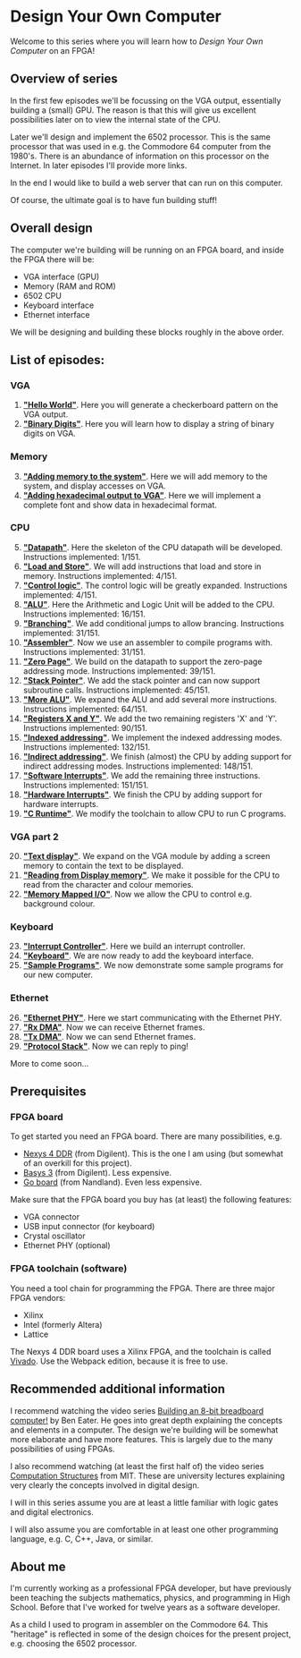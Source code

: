 # Design Your Own Computer #

Welcome to this series where you will learn how to *Design Your Own Computer* on an FPGA!

## Overview of series ##

In the first few episodes we'll be focussing on the VGA output, essentially
building a (small) GPU. The reason is that this will give us excellent 
possibilities later on to view the internal state of the CPU.

Later we'll design and implement the 6502 processor. This is the same processor
that was used in e.g. the Commodore 64 computer from the 1980's. There is
an abundance of information on this processor on the Internet. In later episodes
I'll provide more links.

In the end I would like to build a web server that can run on this computer.

Of course, the ultimate goal is to have fun building stuff!

## Overall design ##

The computer we're building will be running on an FPGA board, and inside the FPGA there will be:
* VGA interface (GPU)
* Memory (RAM and ROM)
* 6502 CPU
* Keyboard interface
* Ethernet interface

We will be designing and building these blocks roughly in the above order.

## List of episodes: ##
### VGA ###
1.  [**"Hello World"**](Episodes/ep01_-_Hello_World). Here you will generate a
    checkerboard pattern on the VGA output.
2.  [**"Binary Digits"**](Episodes/ep02_-_Binary_Digits). Here you will learn how to
    display a string of binary digits on VGA.
### Memory ###
3.  [**"Adding memory to the system"**](Episodes/ep03_-_Memory). Here we will add memory
    to the system, and display accesses on VGA.
4.  [**"Adding hexadecimal output to VGA"**](Episodes/ep04_-_Hexadecimal). Here we will
    implement a complete font and show data in hexadecimal format.
### CPU ###
5.  [**"Datapath"**](Episodes/ep05_-_Datapath). Here the skeleton of the CPU datapath
    will be developed. Instructions implemented:  1/151.
6.  [**"Load and Store"**](Episodes/ep06_-_Load_And_Store). We will add instructions
    that load and store in memory. Instructions implemented:  4/151.
7.  [**"Control logic"**](Episodes/ep07_-_Control_Logic). The control logic will be
    greatly expanded. Instructions implemented:  4/151.
8.  [**"ALU"**](Episodes/ep08_-_ALU). Here the Arithmetic and Logic Unit will be added
    to the CPU. Instructions implemented: 16/151.
9.  [**"Branching"**](Episodes/ep09_-_Branching). We add conditional jumps to allow
    brancing.  Instructions implemented: 31/151.
10. [**"Assembler"**](Episodes/ep10_-_Assembler). Now we use an assembler to compile
    programs with.  Instructions implemented: 31/151.
11. [**"Zero Page"**](Episodes/ep11_-_Zero_Page). We build on the datapath to support
    the zero-page addressing mode.  Instructions implemented: 39/151.
12. [**"Stack Pointer"**](Episodes/ep12_-_Stack_Pointer). We add the stack pointer and
    can now support subroutine calls.  Instructions implemented: 45/151.
13. [**"More ALU"**](Episodes/ep13_-_More_ALU). We expand the ALU and add several more
    instructions.  Instructions implemented: 64/151.
14. [**"Registers X and Y"**](Episodes/ep14_-_Registers_X_and_Y). We add the two
    remaining registers 'X' and 'Y'.  Instructions implemented: 90/151.
15. [**"Indexed addressing"**](Episodes/ep15_-_Indexed_Addressing). We implement
    the indexed addressing modes. Instructions implemented: 132/151.
16. [**"Indirect addressing"**](Episodes/ep16_-_Indirect_Addressing). We finish (almost)
    the CPU by adding support for indirect addressing modes. Instructions
    implemented: 148/151.
17. [**"Software Interrupts"**](Episodes/ep17_-_Software_Interrupts). We add 
    the remaining three instructions. Instructions
    implemented: 151/151.
18. [**"Hardware Interrupts"**](Episodes/ep18_-_Hardware_Interrupts). We finish
    the CPU by adding support for hardware interrupts.
19. [**"C Runtime"**](Episodes/ep19_-_C_Runtime). We modify the toolchain
    to allow CPU to run C programs.
### VGA part 2 ###
20. [**"Text display"**](Episodes/ep20_-_Text_Display). We expand on the VGA module
    by adding a screen memory to contain the text to be displayed.
21. [**"Reading from Display memory"**](Episodes/ep21_-_Reading_From_Display_Memory). We 
    make it possible for the CPU to read from the character and colour memories.
22. [**"Memory Mapped I/O"**](Episodes/ep22_-_Memory_Mapped_IO). Now we allow the CPU to
control e.g. background colour.
### Keyboard ###
23. [**"Interrupt Controller"**](Episodes/ep23_-_Interrupt_Controller). Here we build
    an interrupt controller.
24. [**"Keyboard"**](Episodes/ep24_-_Keyboard). We are now ready to add the keyboard
    interface.
25. [**"Sample Programs"**](Episodes/ep25_-_Sample_Programs).
    We now demonstrate some sample programs for our new computer.
### Ethernet ###
26. [**"Ethernet PHY"**](Episodes/ep26_-_Ethernet_PHY).
    Here we start communicating with the Ethernet PHY.
27. [**"Rx DMA"**](Episodes/ep27_-_Rx_DMA).
    Now we can receive Ethernet frames.
28. [**"Tx DMA"**](Episodes/ep28_-_Tx_DMA).
    Now we can send Ethernet frames.
29. [**"Protocol Stack"**](Episodes/ep29_-_Protocol_Stack).
    Now we can reply to ping!

More to come soon...

## Prerequisites ##

### FPGA board ###

To get started you need an FPGA board. There are many possibilities, e.g.
* [Nexys 4 DDR](https://reference.digilentinc.com/reference/programmable-logic/nexys-4-ddr/start)
(from Digilent). This is the one I am using (but somewhat of an overkill for this project).
* [Basys 3](https://reference.digilentinc.com/reference/programmable-logic/basys-3/start)
(from Digilent). Less expensive.
* [Go board](https://www.nandland.com/goboard/introduction.html)
(from Nandland). Even less expensive.

Make sure that the FPGA board you buy has (at least) the following features:
* VGA connector
* USB input connector (for keyboard)
* Crystal oscillator
* Ethernet PHY (optional)

### FPGA toolchain (software) ###

You need a tool chain for programming the FPGA. There are three major FPGA vendors:
* Xilinx
* Intel (formerly Altera)
* Lattice

The Nexys 4 DDR board uses a Xilinx FPGA, and the toolchain is called
[Vivado](https://www.xilinx.com/support/download.html).
Use the Webpack edition, because it is free to use.

## Recommended additional information ##

I recommend watching the video series 
[Building an 8-bit breadboard computer!](https://www.youtube.com/playlist?list=PLowKtXNTBypGqImE405J2565dvjafglHU)
by Ben Eater. He goes into great depth explaining the concepts and elements in
a computer. The design we're building will be somewhat more elaborate and have
more features. This is largely due to the many possibilities of using FPGAs.

I also recommend watching (at least the first half of) the video series
[Computation Structures](https://www.youtube.com/playlist?list=PLqAMlAbd8sIuiuk_yJeqCWWxe7jxWgswj)
from MIT. These are university lectures explaining very clearly the concepts involved in digital design.

I will in this series assume you are at least a little familiar with logic
gates and digital electronics.

I will also assume you are comfortable in at least one other programming
language, e.g. C, C++, Java, or similar.

## About me ##

I'm currently working as a professional FPGA developer, but have previously
been teaching the subjects mathematics, physics, and programming in High School.
Before that I've worked for twelve years as a software developer.

As a child I used to program in assembler on the Commodore 64. This "heritage"
is reflected in some of the design choices for the present project, e.g.
choosing the 6502 processor.

